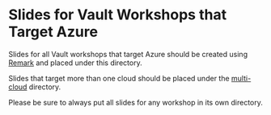 # Slides for Vault Workshops that Target Azure
Slides for all Vault workshops that target Azure should be created using [Remark](https://remarkjs.com) and placed under this directory.

Slides that target more than one cloud should be placed under the [multi-cloud](../multi-cloud) directory.

Please be sure to always put all slides for any workshop in its own directory.
